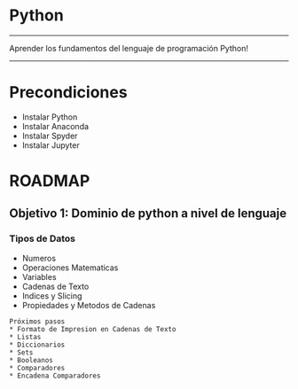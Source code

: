 <!--
title: 'Python'
language: PY
authorLink: ''
authorName: 'Yosvany Gómez Perdomo, ygomez@soaint.com'
-->

# Python
***
Aprender los fundamentos del lenguaje de programación Python!
***

# Precondiciones
* Instalar Python
* Instalar Anaconda
* Instalar Spyder
* Instalar Jupyter

# ROADMAP
## Objetivo 1: Dominio de python a nivel de lenguaje
### Tipos de Datos
* Numeros
* Operaciones Matematicas
* Variables
* Cadenas de Texto
* Indices y Slicing
* Propiedades y Metodos de Cadenas
```
Próximos pasos
* Formato de Impresion en Cadenas de Texto
* Listas
* Diccionarios
* Sets
* Booleanos
* Comparadores
* Encadena Comparadores
```